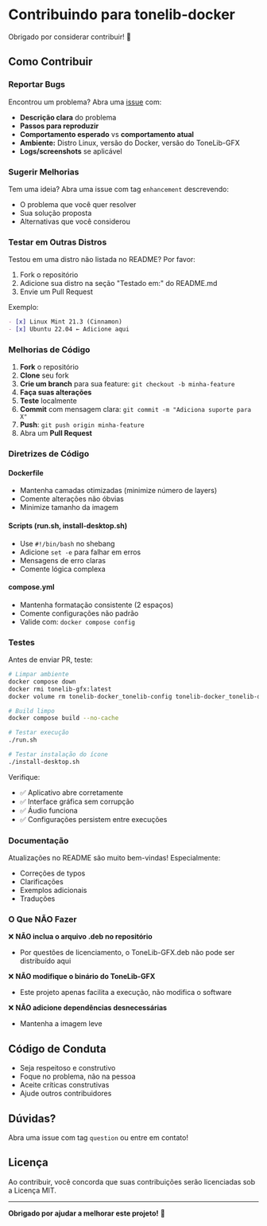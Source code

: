 # Contribuindo para tonelib-docker

Obrigado por considerar contribuir! 🎸

## Como Contribuir

### Reportar Bugs

Encontrou um problema? Abra uma [issue](https://github.com/SEU_USUARIO/tonelib-docker/issues) com:

- **Descrição clara** do problema
- **Passos para reproduzir**
- **Comportamento esperado** vs **comportamento atual**
- **Ambiente:** Distro Linux, versão do Docker, versão do ToneLib-GFX
- **Logs/screenshots** se aplicável

### Sugerir Melhorias

Tem uma ideia? Abra uma issue com tag `enhancement` descrevendo:

- O problema que você quer resolver
- Sua solução proposta
- Alternativas que você considerou

### Testar em Outras Distros

Testou em uma distro não listada no README? Por favor:

1. Fork o repositório
2. Adicione sua distro na seção "Testado em:" do README.md
3. Envie um Pull Request

Exemplo:
```markdown
- [x] Linux Mint 21.3 (Cinnamon)
- [x] Ubuntu 22.04 ← Adicione aqui
```

### Melhorias de Código

1. **Fork** o repositório
2. **Clone** seu fork
3. **Crie um branch** para sua feature: `git checkout -b minha-feature`
4. **Faça suas alterações**
5. **Teste** localmente
6. **Commit** com mensagem clara: `git commit -m "Adiciona suporte para X"`
7. **Push**: `git push origin minha-feature`
8. Abra um **Pull Request**

### Diretrizes de Código

#### Dockerfile
- Mantenha camadas otimizadas (minimize número de layers)
- Comente alterações não óbvias
- Minimize tamanho da imagem

#### Scripts (run.sh, install-desktop.sh)
- Use `#!/bin/bash` no shebang
- Adicione `set -e` para falhar em erros
- Mensagens de erro claras
- Comente lógica complexa

#### compose.yml
- Mantenha formatação consistente (2 espaços)
- Comente configurações não padrão
- Valide com: `docker compose config`

### Testes

Antes de enviar PR, teste:

```bash
# Limpar ambiente
docker compose down
docker rmi tonelib-gfx:latest
docker volume rm tonelib-docker_tonelib-config tonelib-docker_tonelib-data

# Build limpo
docker compose build --no-cache

# Testar execução
./run.sh

# Testar instalação do ícone
./install-desktop.sh
```

Verifique:
- ✅ Aplicativo abre corretamente
- ✅ Interface gráfica sem corrupção
- ✅ Áudio funciona
- ✅ Configurações persistem entre execuções

### Documentação

Atualizações no README são muito bem-vindas! Especialmente:

- Correções de typos
- Clarificações
- Exemplos adicionais
- Traduções

### O Que NÃO Fazer

❌ **NÃO inclua o arquivo .deb no repositório**
- Por questões de licenciamento, o ToneLib-GFX.deb não pode ser distribuído aqui

❌ **NÃO modifique o binário do ToneLib-GFX**
- Este projeto apenas facilita a execução, não modifica o software

❌ **NÃO adicione dependências desnecessárias**
- Mantenha a imagem leve

## Código de Conduta

- Seja respeitoso e construtivo
- Foque no problema, não na pessoa
- Aceite críticas construtivas
- Ajude outros contribuidores

## Dúvidas?

Abra uma issue com tag `question` ou entre em contato!

## Licença

Ao contribuir, você concorda que suas contribuições serão licenciadas sob a Licença MIT.

---

**Obrigado por ajudar a melhorar este projeto!** 🚀
